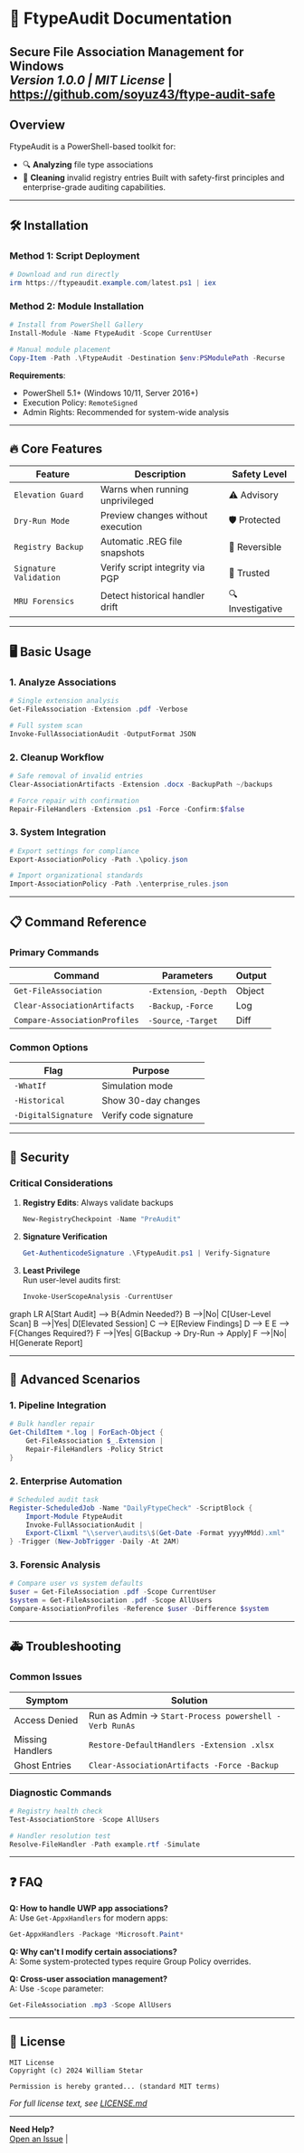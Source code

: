 # 📘 FtypeAudit Documentation

**Secure File Association Management for Windows**  
*Version 1.0.0 | MIT License* |
https://github.com/soyuz43/ftype-audit-safe
---

##  Overview

FtypeAudit is a PowerShell-based toolkit for:
- 🔍 **Analyzing** file type associations
- 🧹 **Cleaning** invalid registry entries
Built with safety-first principles and enterprise-grade auditing capabilities.

---

## 🛠 Installation

### Method 1: Script Deployment
```powershell
# Download and run directly
irm https://ftypeaudit.example.com/latest.ps1 | iex
```

### Method 2: Module Installation
```powershell
# Install from PowerShell Gallery
Install-Module -Name FtypeAudit -Scope CurrentUser

# Manual module placement
Copy-Item -Path .\FtypeAudit -Destination $env:PSModulePath -Recurse
```

**Requirements**:
- PowerShell 5.1+ (Windows 10/11, Server 2016+)
- Execution Policy: `RemoteSigned`
- Admin Rights: Recommended for system-wide analysis

---

## 🔥 Core Features

| Feature | Description | Safety Level |
|---------|-------------|--------------|
| `Elevation Guard` | Warns when running unprivileged | ⚠️ Advisory |
| `Dry-Run Mode` | Preview changes without execution | 🛡️ Protected |
| `Registry Backup` | Automatic .REG file snapshots | 🔄 Reversible |
| `Signature Validation` | Verify script integrity via PGP | 🔐 Trusted |
| `MRU Forensics` | Detect historical handler drift | 🔍 Investigative |

---

## 🖥 Basic Usage

### 1. Analyze Associations
```powershell
# Single extension analysis
Get-FileAssociation -Extension .pdf -Verbose

# Full system scan
Invoke-FullAssociationAudit -OutputFormat JSON
```

### 2. Cleanup Workflow
```powershell
# Safe removal of invalid entries
Clear-AssociationArtifacts -Extension .docx -BackupPath ~/backups

# Force repair with confirmation
Repair-FileHandlers -Extension .ps1 -Force -Confirm:$false
```

### 3. System Integration
```powershell
# Export settings for compliance
Export-AssociationPolicy -Path .\policy.json

# Import organizational standards
Import-AssociationPolicy -Path .\enterprise_rules.json
```

---

## 📋 Command Reference

### Primary Commands

| Command | Parameters | Output |
|---------|------------|--------|
| `Get-FileAssociation` | `-Extension`, `-Depth` | Object |
| `Clear-AssociationArtifacts` | `-Backup`, `-Force` | Log |
| `Compare-AssociationProfiles` | `-Source`, `-Target` | Diff |

### Common Options

| Flag | Purpose |
|------|---------|
| `-WhatIf` | Simulation mode |
| `-Historical` | Show 30-day changes |
| `-DigitalSignature` | Verify code signature |

---

## 🚨 Security

### Critical Considerations
1. **Registry Edits**: Always validate backups
   ```powershell
   New-RegistryCheckpoint -Name "PreAudit"
   ```
2. **Signature Verification**
   ```powershell
   Get-AuthenticodeSignature .\FtypeAudit.ps1 | Verify-Signature
   ```
3. **Least Privilege**  
   Run user-level audits first:
   ```powershell
   Invoke-UserScopeAnalysis -CurrentUser
   ```

<script src="https://cdn.jsdelivr.net/npm/mermaid@10/dist/mermaid.min.js"></script>
<script>mermaid.initialize({ startOnLoad: true });</script>

<div class="mermaid">
graph LR
A[Start Audit] --> B{Admin Needed?}
B -->|No| C[User-Level Scan]
B -->|Yes| D[Elevated Session]
C --> E[Review Findings]
D --> E
E --> F{Changes Required?}
F -->|Yes| G[Backup → Dry-Run → Apply]
F -->|No| H[Generate Report]
</div>

---

## 🧩 Advanced Scenarios

### 1. Pipeline Integration
```powershell
# Bulk handler repair
Get-ChildItem *.log | ForEach-Object {
    Get-FileAssociation $_.Extension |
    Repair-FileHandlers -Policy Strict
}
```

### 2. Enterprise Automation
```powershell
# Scheduled audit task
Register-ScheduledJob -Name "DailyFtypeCheck" -ScriptBlock {
    Import-Module FtypeAudit
    Invoke-FullAssociationAudit |
    Export-Clixml "\\server\audits\$(Get-Date -Format yyyyMMdd).xml"
} -Trigger (New-JobTrigger -Daily -At 2AM)
```

### 3. Forensic Analysis
```powershell
# Compare user vs system defaults
$user = Get-FileAssociation .pdf -Scope CurrentUser
$system = Get-FileAssociation .pdf -Scope AllUsers
Compare-AssociationProfiles -Reference $user -Difference $system
```

---

## 🚑 Troubleshooting

### Common Issues

| Symptom | Solution |
|---------|----------|
| Access Denied | Run as Admin → `Start-Process powershell -Verb RunAs` |
| Missing Handlers | `Restore-DefaultHandlers -Extension .xlsx` |
| Ghost Entries | `Clear-AssociationArtifacts -Force -Backup` |

### Diagnostic Commands
```powershell
# Registry health check
Test-AssociationStore -Scope AllUsers

# Handler resolution test
Resolve-FileHandler -Path example.rtf -Simulate
```

---

## ❓ FAQ

**Q: How to handle UWP app associations?**  
A: Use `Get-AppxHandlers` for modern apps:
```powershell
Get-AppxHandlers -Package *Microsoft.Paint*
```

**Q: Why can't I modify certain associations?**  
A: Some system-protected types require Group Policy overrides.

**Q: Cross-user association management?**  
A: Use `-Scope` parameter:
```powershell
Get-FileAssociation .mp3 -Scope AllUsers
```

---

## 📜 License

```text
MIT License
Copyright (c) 2024 William Stetar

Permission is hereby granted... (standard MIT terms)
```

*For full license text, see [LICENSE.md](https://github.com/soyuz43/ftype-audit-safe/blob/main/LICENSE)*

---

**Need Help?**  
[Open an Issue](https://github.com/soyuz43/ftype-audit-safe/issues) | 
